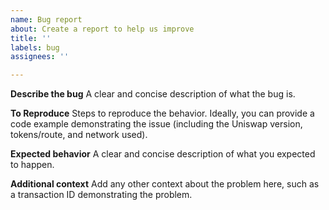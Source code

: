 ```yaml
---
name: Bug report
about: Create a report to help us improve
title: ''
labels: bug
assignees: ''

---
```


**Describe the bug**
A clear and concise description of what the bug is.

**To Reproduce**
Steps to reproduce the behavior. Ideally, you can provide a code example demonstrating the issue (including the Uniswap version, tokens/route, and network used).

**Expected behavior**
A clear and concise description of what you expected to happen.

**Additional context**
Add any other context about the problem here, such as a transaction ID demonstrating the problem.
